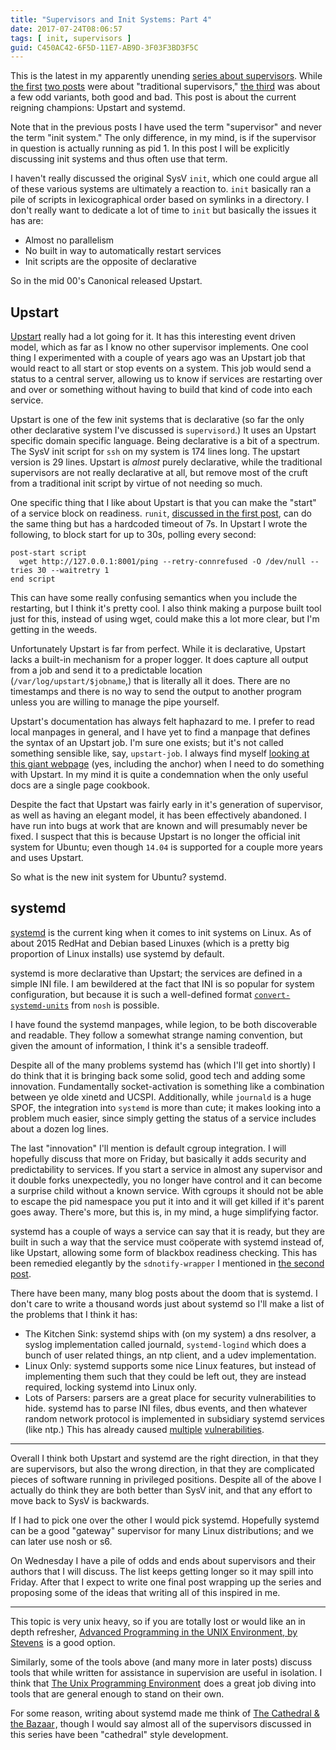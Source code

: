 ```yaml
---
title: "Supervisors and Init Systems: Part 4"
date: 2017-07-24T08:06:57
tags: [ init, supervisors ]
guid: C450AC42-6F5D-11E7-AB9D-3F03F3BD3F5C
---
```

This is the latest in my apparently unending [series about
supervisors][supervisors]. While [the first][1] [two posts][2] were about
"traditional supervisors," [the third][3] was about a few odd variants, both
good and bad.  This post is about the current reigning champions: Upstart and
systemd.

<!--more-->

Note that in the previous posts I have used the term "supervisor" and never the
term "init system."  The only difference, in my mind, is if the supervisor in
question is actually running as pid 1.  In this post I will be explicitly
discussing init systems and thus often use that term.

I haven't really discussed the original SysV `init`, which one could argue all
of these various systems are ultimately a reaction to.  `init` basically ran a
pile of scripts in lexicographical order based on symlinks in a directory.
I don't really want to dedicate a lot of time to `init` but basically the issues
it has are:

 * Almost no parallelism
 * No built in way to automatically restart services
 * Init scripts are the opposite of declarative

So in the mid 00's Canonical released Upstart.

## Upstart

[Upstart][upstart] really had a lot going for it.  It has this interesting
event driven model, which as far as I know no other supervisor implements.
One cool thing I experimented with a couple of years ago was an Upstart job
that would react to all start or stop events on a system.  This job would send
a status to a central server, allowing us to know if services are restarting
over and over or something without having to build that kind of code into
each service.

Upstart is one of the few init systems that is declarative (so far the only
other declarative system I've discussed is `supervisord`.)  It uses an Upstart
specific domain specific language. Being declarative is a bit of a spectrum.
The SysV init script for `ssh` on my system is 174 lines long.  The upstart
version is 29 lines.  Upstart is *almost* purely declarative, while the
traditional supervisors are not really declarative at all, but remove most of
the cruft from a traditional init script by virtue of not needing so much.

One specific thing that I like about Upstart is that you can make the "start" of
a service block on readiness.  `runit`, [discussed in the first post][1], can do
the same thing but has a hardcoded timeout of 7s.  In Upstart I wrote the
following, to block start for up to 30s, polling every second:

```
post-start script
  wget http://127.0.0.1:8001/ping --retry-connrefused -O /dev/null --tries 30 --waitretry 1
end script
```

This can have some really confusing semantics when you include the
restarting, but I think it's pretty cool.  I also think making a purpose built
tool just for this, instead of using wget, could make this a lot more clear, but
I'm getting in the weeds.

Unfortunately Upstart is far from perfect.  While it is declarative, Upstart
lacks a built-in mechanism for a proper logger.  It does capture all output from
a job and send it to a predictable location (`/var/log/upstart/$jobname`,) that
is literally all it does.  There are no timestamps and there is no way to send
the output to another program unless you are willing to manage the pipe
yourself.

Upstart's documentation has always felt haphazard to me.  I prefer to read local
manpages in general, and I have yet to find a manpage that defines the syntax of
an Upstart job.  I'm sure one exists; but it's not called something sensible
like, say, `upstart-job`.  I always find myself [looking at this giant
webpage][cookbook] (yes, including the anchor) when I need to do something with
Upstart.  In my mind it is quite a condemnation when the only useful docs are a
single page cookbook.

Despite the fact that Upstart was fairly early in it's generation of supervisor,
as well as having an elegant model, it has been effectively abandoned.  I have
run into bugs at work that are known and will presumably never be fixed.  I
suspect that this is because Upstart is no longer the official init system for
Ubuntu; even though `14.04` is supported for a couple more years and uses
Upstart.

So what is the new init system for Ubuntu?  systemd.

## systemd

[systemd][systemd] is the current king when it comes to init systems on Linux.
As of about 2015 RedHat and Debian based Linuxes (which is a pretty big
proportion of Linux installs) use systemd by default.

systemd is more declarative than Upstart; the services are defined in a simple
INI file.  I am bewildered at the fact that INI is so popular for system
configuration, but because it is such a well-defined format
[`convert-systemd-units`][csu] from `nosh` is possible.

I have found the systemd manpages, while legion, to be both discoverable and
readable.  They follow a somewhat strange naming convention, but given the
amount of information, I think it's a sensible tradeoff.

Despite all of the many problems systemd has (which I'll get into shortly) I do
think that it is bringing back some solid, good tech and adding some innovation.
Fundamentally socket-activation is something like a combination between ye olde
xinetd and UCSPI.  Additionally, while `journald` is a huge SPOF, the
integration into `systemd` is more than cute; it makes looking into a problem
much easier, since simply getting the status of a service includes about a dozen
log lines.

The last "innovation" I'll mention is default cgroup integration.  I will
hopefully discuss that more on Friday, but basically it adds security and
predictability to services.  If you start a service in almost any supervisor and
it double forks unexpectedly, you no longer have control and it can become a
surprise child without a known service.  With cgroups it should not be able to
escape the pid namespace you put it into and it will get killed if it's parent
goes away.  There's more, but this is, in my mind, a huge simplifying factor.

systemd has a couple of ways a service can say that it is ready, but they are
built in such a way that the service must coöperate with systemd instead of,
like Upstart, allowing some form of blackbox readiness checking.  This has been
remedied elegantly by the `sdnotify-wrapper` I mentioned in [the second
post][2].

There have been many, many blog posts about the doom that is systemd.  I don't
care to write a thousand words just about systemd so I'll make a list of the
problems that I think it has:

 * The Kitchen Sink: systemd ships with (on my system) a dns resolver, a syslog
   implementation called journald, `systemd-logind` which does a bunch of user
   related things, an ntp client, and a udev implementation.
 * Linux Only: systemd supports some nice Linux features, but instead of
   implementing them such that they could be left out, they are instead
   required, locking systemd into Linux only.
 * Lots of Parsers: parsers are a great place for security vulnerabilities to
   hide.  systemd has to parse INI files, dbus events, and then whatever random
   network protocol is implemented in subsidiary systemd services (like ntp.)
   This has already caused [multiple][v1] [vulnerabilities][v2].

---

Overall I think both Upstart and systemd are the right direction, in that they
are supervisors, but also the wrong direction, in that they are complicated
pieces of software running in privileged positions.  Despite all of the above I
actually do think they are both better than SysV init, and that any effort to
move back to SysV is backwards.

If I had to pick one over the other I would pick systemd.  Hopefully systemd can
be a good "gateway" supervisor for many Linux distributions; and we can later
use nosh or s6.

On Wednesday I have a pile of odds and ends about supervisors and their authors
that I will discuss.  The list keeps getting longer so it may spill into Friday.
After that I expect to write one final post wrapping up the series and proposing
some of the ideas that writing all of this inspired in me.

---

This topic is very unix heavy, so if you are totally lost or would like an in
depth refresher, <a target="_blank" href="https://www.amazon.com/gp/product/0321637739/ref=as_li_tl?ie=UTF8&camp=1789&creative=9325&creativeASIN=0321637739&linkCode=as2&tag=afoolishmanif-20&linkId=9f20643e726defaa727849b7606fb656">Advanced Programming in the UNIX Environment, by Stevens</a><img src="//ir-na.amazon-adsystem.com/e/ir?t=afoolishmanif-20&l=am2&o=1&a=0321637739" width="1" height="1" border="0" alt="" style="border:none !important; margin:0px !important;" />
is a good option.

Similarly, some of the tools above (and many more in later posts) discuss tools
that while written for assistance in supervision are useful in isolation.  I
think that
<a target="_blank" href="https://www.amazon.com/gp/product/013937681X/ref=as_li_tl?ie=UTF8&camp=1789&creative=9325&creativeASIN=013937681X&linkCode=as2&tag=afoolishmanif-20&linkId=6279d8d234dff9ee5623e7ad7bed35df">The Unix Programming Environment</a><img src="//ir-na.amazon-adsystem.com/e/ir?t=afoolishmanif-20&l=am2&o=1&a=013937681X" width="1" height="1" border="0" alt="" style="border:none !important; margin:0px !important;" /> 
does a great job diving into tools that are general enough to stand on their
own.

For some reason, writing about systemd made me think of <a target="_blank" href="https://www.amazon.com/gp/product/0596001088/ref=as_li_tl?ie=UTF8&camp=1789&creative=9325&creativeASIN=0596001088&linkCode=as2&tag=afoolishmanif-20&linkId=956aa2da6f0dafbfe730336168b4df8b">The Cathedral &amp; the Bazaar</a><img src="//ir-na.amazon-adsystem.com/e/ir?t=afoolishmanif-20&l=am2&o=1&a=0596001088" width="1" height="1" border="0" alt="" style="border:none !important; margin:0px !important;" />,
though I would say almost all of the supervisors discussed in this series have
been "cathedral" style development.

[cookbook]: http://upstart.ubuntu.com/cookbook/#stanzas-by-category
[1]: /posts/supervisors-and-init-systems-1/
[2]: /posts/supervisors-and-init-systems-2/
[3]: /posts/supervisors-and-init-systems-3/
[upstart]: http://upstart.ubuntu.com/
[v1]: https://usn.ubuntu.com/usn/usn-3341-1/
[v2]: https://github.com/systemd/systemd/issues/4234
[csu]: https://jdebp.eu/Softwares/nosh/guide/convert-systemd-units.html
[supervisors]: /tags/supervisors
[systemd]: https://freedesktop.org/wiki/Software/systemd/
